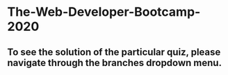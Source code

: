 # The-Web-Developer-Bootcamp-2020
## To see the solution of the particular quiz, please navigate through the branches dropdown menu.
